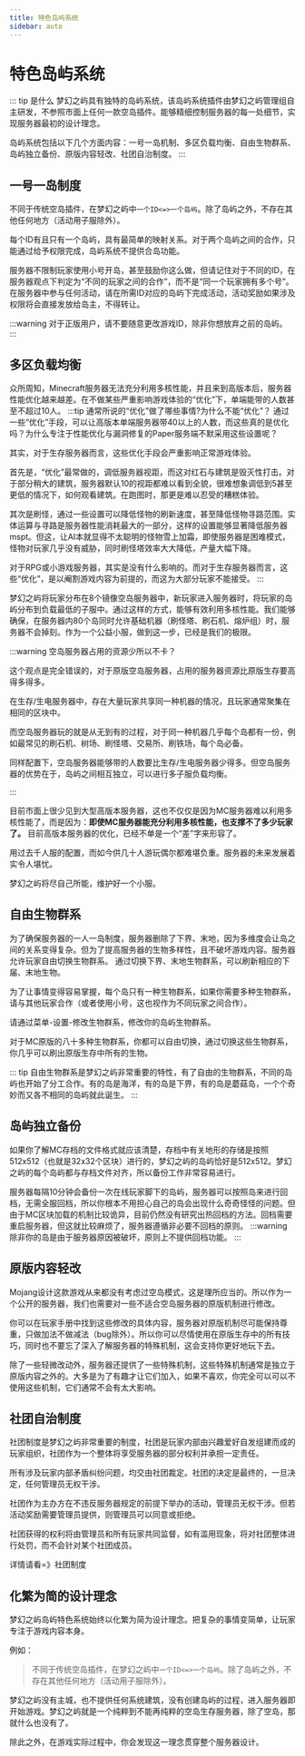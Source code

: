 ```yaml
---
title: 特色岛屿系统
sidebar: auto
---
```


# 特色岛屿系统

::: tip 是什么
梦幻之屿具有独特的岛屿系统，该岛屿系统插件由梦幻之屿管理组自主研发，不参照市面上任何一款空岛插件。能够精细控制服务器的每一处细节，实现服务器最初的设计理念。

岛屿系统包括以下几个方面内容：一号一岛机制、多区负载均衡、自由生物群系、岛屿独立备份、原版内容轻改、社团自治制度。
:::


## 一号一岛制度
不同于传统空岛插件，在梦幻之屿中`一个ID<=>一个岛屿`。除了岛屿之外，不存在其他任何地方（活动用子服除外）。

每个ID有且只有一个岛屿，具有最简单的映射关系。对于两个岛屿之间的合作，只能通过给予权限完成，岛屿系统不提供合岛功能。

服务器不限制玩家使用小号开岛，甚至鼓励你这么做，但请记住对于不同的ID，在服务器观点下判定为“不同的玩家之间的合作”，而不是“同一个玩家拥有多个号”。在服务器中参与任何活动，请在所需ID对应的岛屿下完成活动，活动奖励如果涉及权限将会直接发放给岛主，不得转让。

:::warning
对于正版用户，请不要随意更改游戏ID，除非你想放弃之前的岛屿。
:::

## 多区负载均衡
众所周知，Minecraft服务器无法充分利用多核性能，并且来到高版本后，服务器性能优化越来越差。在不做某些严重影响游戏体验的“优化”下，单端能带的人数甚至不超过10人。
:::tip 通常所说的“优化”做了哪些事情?为什么不能“优化”？
通过一些“优化”手段，可以让高版本单端服务器带40以上的人数，而这些真的是优化吗？为什么专注于性能优化与漏洞修复的Paper服务端不默采用这些设置呢？

其实，对于生存服务器而言，这些优化手段会严重影响正常游戏体验。

首先是，“优化”最常做的，调低服务器视距，而这对红石与建筑是毁灭性打击。对于部分稍大的建筑，服务器默认10的视距都难以看到全貌，很难想象调低到5甚至更低的情况下，如何观看建筑。在跑图时，那更是难以忍受的糟糕体验。

其次是刷怪，通过一些设置可以降低怪物的刷新速度，甚至降低怪物寻路范围。实体运算与寻路是服务器性能消耗最大的一部分，这样的设置能够显著降低服务器mspt。但这，让AI本就显得不太聪明的怪物雪上加霜，即使服务器是困难模式，怪物对玩家几乎没有威胁，同时刷怪塔效率大大降低，产量大幅下降。

对于RPG或小游戏服务器，其实是没有什么影响的。而对于生存服务器而言，这些“优化”，是以阉割游戏内容为前提的，而这为大部分玩家不能接受。
:::

梦幻之屿将玩家分布在8个镜像空岛服务器中，新玩家进入服务器时，将玩家的岛屿分布到负载最低的子服中。通过这样的方式，能够有效利用多核性能。我们能够确保，在服务器内80个岛同时允许基础机器（刷怪塔、刷石机、熔炉组）时，服务器不会掉刻。作为一个公益小服，做到这一步，已经是我们的极限。


:::warning 空岛服务器占用的资源少所以不卡？

这个观点是完全错误的，对于原版空岛服务器，占用的服务器资源比原版生存要高得多得多。

在生存/生电服务器中，存在大量玩家共享同一种机器的情况，且玩家通常聚集在相同的区块中。

而空岛服务器玩的就是从无到有的过程，对于同一种机器几乎每个岛都有一份，例如最常见的刷石机、树场、刷怪塔、交易所、刷铁场，每个岛必备。

同样配置下，空岛服务器能够带的人数要比生存/生电服务器少得多。但空岛服务器的优势在于，岛屿之间相互独立，可以进行多子服负载均衡。

:::

目前市面上很少见到大型高版本服务器，这也不仅仅是因为MC服务器难以利用多核性能了，而是因为：**即使MC服务器能充分利用多核性能，也支撑不了多少玩家了。** 目前高版本服务器的优化，已经不单是一个“差”字来形容了。


用过去千人服的配置，而如今供几十人游玩偶尔都难堪负重。服务器的未来发展着实令人堪忧。

梦幻之屿将尽自己所能，维护好一个小服。


## 自由生物群系

为了确保服务器的一人一岛制度，服务器删除了下界、末地，因为多维度会让岛之间的关系变得复杂。但为了提高服务器的生物多样性，且不破坏游戏内容。服务器允许玩家自由切换生物群系。
通过切换下界、末地生物群系，可以刷新相应的下届、末地生物。

为了让事情变得容易掌握，每个岛只有一种生物群系，如果你需要多种生物群系，请与其他玩家合作（或者使用小号，这也视作为不同玩家之间合作）。

请通过菜单-设置-修改生物群系，修改你的岛屿生物群系。

对于MC原版的八十多种生物群系，你都可以自由切换，通过切换这些生物群系，你几乎可以刷出原版生存中所有的生物。


::: tip
自由生物群系是梦幻之屿非常重要的特性，有了自由的生物群系，不同的岛屿也开始了分工合作。有的岛是海洋，有的岛是下界，有的岛是蘑菇岛，一个个奇妙而又各不相同的岛屿就此诞生。
:::



## 岛屿独立备份

如果你了解MC存档的文件格式就应该清楚，存档中有关地形的存储是按照512x512（也就是32x32个区块）进行的，梦幻之屿的岛屿恰好是512x512。梦幻之屿的每个岛屿都与存档文件对齐，所以备份工作非常容易进行。

服务器每隔10分钟会备份一次在线玩家脚下的岛屿，服务器可以按照岛来进行回档，无需全服回档，所以你根本不用担心自己的岛会出现什么奇奇怪怪的问题。但由于MC区块加载的机制比较诡异，目前仍然没有研究出热回档的方法。回档需要重启服务器，但这就比较麻烦了，服务器遵循非必要不回档的原则。
:::warning
除非你的岛是由于服务器原因被破坏，原则上不提供回档功能。
:::

## 原版内容轻改

Mojang设计这款游戏从来都没有考虑过空岛模式，这是理所应当的。所以作为一个公开的服务器，我们也需要对一些不适合空岛服务器的原版机制进行修改。

你可以在玩家手册中找到这些修改的具体内容，服务器对原版机制尽可能保持尊重，只做加法不做减法（bug除外）。所以你可以尽情使用在原版生存中的所有技巧，同时也不要忘了深入了解服务器的特殊机制，这会支持你更好地玩下去。

除了一些轻微改动外，服务器还提供了一些特殊机制，这些特殊机制通常是独立于原版内容之外的。大多是为了有趣才让它们加入，如果不喜欢，你完全可以可以不使用这些机制，它们通常不会有太大影响。

## 社团自治制度

社团制度是梦幻之屿非常重要的制度，社团是玩家内部由兴趣爱好自发组建而成的玩家组织，社团作为一个整体将享受服务器的部分权利并承担一定责任。

所有涉及玩家内部矛盾纠纷问题，均交由社团裁定。社团的决定是最终的，一旦决定，任何管理员无权干涉。

社团作为主办方在不违反服务器规定的前提下举办的活动，管理员无权干涉。但若活动奖励需要管理员提供，则管理员可以同意或拒绝。

社团获得的权利将由管理员和所有玩家共同监督，如有滥用现象，将对社团整体进行处罚，而不会针对某个社团成员。

详情请看=》社团制度

## 化繁为简的设计理念

梦幻之屿岛屿特色系统始终以化繁为简为设计理念。把复杂的事情变简单，让玩家专注于游戏内容本身。

例如：

> 不同于传统空岛插件，在梦幻之屿中`一个ID<=>一个岛屿`。除了岛屿之外，不存在其他任何地方（活动用子服除外）。

梦幻之屿没有主城，也不提供任何系统建筑，没有创建岛屿的过程，进入服务器即开始游戏。梦幻之屿就是一个纯粹到不能再纯粹的空岛生存服务器，除了空岛，那就什么也没有了。

除此之外，在游戏实际过程中，你会发现这一理念贯穿整个服务器设计。